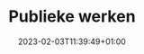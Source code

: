 ---
title: "Publieke werken"
date: 2023-02-03T11:39:49+01:00
imdb: "https://www.imdb.com/title/tt3765078/"
weight: 9
---